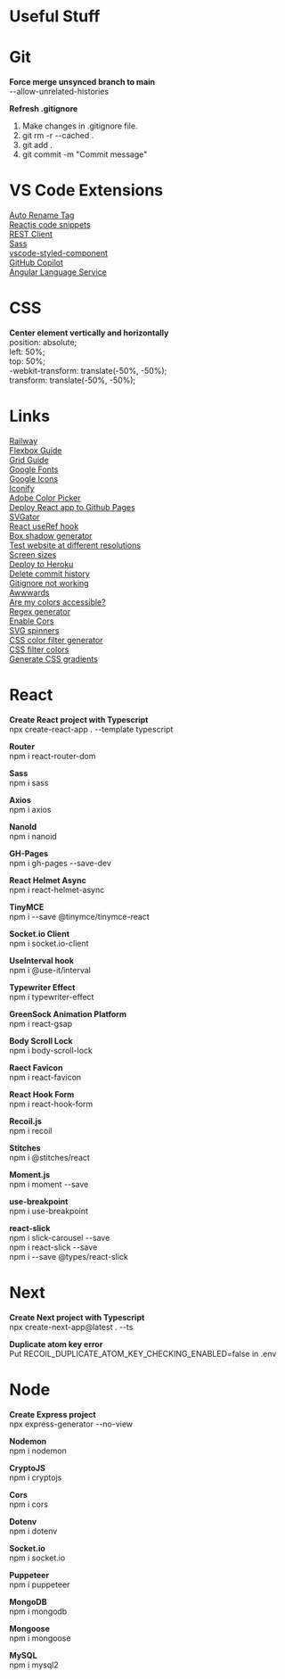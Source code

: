 # Useful Stuff



# Git

<b>Force merge unsynced branch to main</b>
<br/>
--allow-unrelated-histories

<b>Refresh .gitignore</b>
<br/>
1. Make changes in .gitignore file.
2. git rm -r --cached .
3. git add .
4. git commit -m "Commit message"



# VS Code Extensions

<a href="https://marketplace.visualstudio.com/items?itemName=formulahendry.auto-rename-tag">Auto Rename Tag</a>
<br/>
<a href="https://marketplace.visualstudio.com/items?itemName=xabikos.ReactSnippets">Reactjs code snippets</a>
<br/>
<a href="https://marketplace.visualstudio.com/items?itemName=humao.rest-client">REST Client</a>
<br/>
<a href="https://marketplace.visualstudio.com/items?itemName=Syler.sass-indented">Sass</a>
<br/>
<a href="https://marketplace.visualstudio.com/items?itemName=styled-components.vscode-styled-components">vscode-styled-component</a>
<br/>
<a href="https://marketplace.visualstudio.com/items?itemName=GitHub.copilot">GitHub Copilot</a>
<br/>
<a href="https://marketplace.visualstudio.com/items?itemName=Angular.ng-template">Angular Language Service</a>
<br/>



# CSS

<b>Center element vertically and horizontally</b>
<br/>
position: absolute;
<br/>
left: 50%;
<br/>
top: 50%;
<br/>
-webkit-transform: translate(-50%, -50%);
<br/>
transform: translate(-50%, -50%);
<br/>



# Links
<a href="https://railway.app/">Railway</a><br/>
<a href="https://css-tricks.com/snippets/css/a-guide-to-flexbox/">Flexbox Guide</a><br/>
<a href="https://css-tricks.com/snippets/css/complete-guide-grid/">Grid Guide</a><br/>
<a href="https://fonts.google.com/">Google Fonts</a><br/>
<a href="https://fonts.google.com/icons">Google Icons</a><br/>
<a href="https://iconify.design/">Iconify</a><br/>
<a href="https://color.adobe.com/sv/create/color-wheel">Adobe Color Picker</a><br/>
<a href="https://dev.to/yuribenjamin/how-to-deploy-react-app-in-github-pages-2a1f">Deploy React app to Github Pages</a><br/>
<a href="https://app.svgator.com/">SVGator</a><br/>
<a href="https://www.youtube.com/watch?v=yCS2m01bQ6w">React useRef hook</a><br/>
<a href="https://html-css-js.com/css/generator/box-shadow/">Box shadow generator</a><br/>
<a href="https://screenfly.org/">Test website at different resolutions</a><br/>
<a href="https://screensiz.es/">Screen sizes</a><br/>
<a href="https://devcenter.heroku.com/articles/git">Deploy to Heroku</a><br/>
<a href="https://stackoverflow.com/questions/13716658/how-to-delete-all-commit-history-in-github">Delete commit history</a><br/>
<a href="https://stackoverflow.com/questions/25436312/gitignore-not-working">Gitignore not working</a><br/>
<a href="https://www.awwwards.com/">Awwwards</a><br/>
<a href="https://www.aremycolorsaccessible.com/">Are my colors accessible?</a><br/>
<a href="https://regex-generator.olafneumann.org/">Regex generator</a><br/>
<a href="https://enable-cors.org/index.html">Enable Cors</a><br/>
<a href="https://github.com/n3r4zzurr0/svg-spinners">SVG spinners</a><br/>
<a href="https://angel-rs.github.io/css-color-filter-generator/">CSS color filter generator</a><br/>
<a href="https://codepen.io/sosuke/pen/Pjoqqp">CSS filter colors</a><br/>
<a href="https://cssgradient.io/">Generate CSS gradients</a><br/>



# React

<b>Create React project with Typescript</b>
<br/>
npx create-react-app . --template typescript
<br/>

<b>Router</b>
<br/>
npm i react-router-dom
<br/>

<b>Sass</b>
<br/>
npm i sass
<br/>

<b>Axios</b>
<br/>
npm i axios
<br/>

<b>NanoId</b>
<br/>
npm i nanoid
<br/>

<b>GH-Pages</b>
<br/>
npm i gh-pages --save-dev
<br/>

<b>React Helmet Async</b>
<br/>
npm i react-helmet-async
<br/>

<b>TinyMCE</b>
<br/>
npm i --save @tinymce/tinymce-react
<br/>

<b>Socket.io Client</b>
<br/>
npm i socket.io-client
<br/>

<b>UseInterval hook</b>
<br/>
npm i @use-it/interval
<br/>

<b>Typewriter Effect</b>
<br/>
npm i typewriter-effect
<br/>

<b>GreenSock Animation Platform </b>
<br/>
npm i react-gsap
<br/>

<b>Body Scroll Lock</b>
<br/>
npm i body-scroll-lock
<br/>

<b>Raect Favicon</b>
<br/>
npm i react-favicon
<br/>

<b>React Hook Form</b>
<br/>
npm i react-hook-form
<br/>

<b>Recoil.js</b>
<br/>
npm i recoil
<br/>

<b>Stitches</b>
<br/>
npm i @stitches/react
<br/>

<b>Moment.js</b>
<br/>
npm i moment --save
<br/>

<b>use-breakpoint</b>
<br/>
npm i use-breakpoint
<br/>

<b>react-slick</b>
<br/>
npm i slick-carousel --save
<br/>
npm i react-slick --save
<br/>
npm i --save @types/react-slick
<br/>


# Next

<b>Create Next project with Typescript</b>
<br/>
npx create-next-app@latest . --ts
<br/>

<b>Duplicate atom key error</b>
<br/>
Put RECOIL_DUPLICATE_ATOM_KEY_CHECKING_ENABLED=false in .env
<br/>



# Node

<b>Create Express project</b>
<br/>
npx express-generator --no-view
<br/>

<b>Nodemon</b>
<br/>
npm i nodemon
<br/>

<b>CryptoJS</b>
<br/>
npm i cryptojs
<br/>

<b>Cors</b>
<br/>
npm i cors
<br/>

<b>Dotenv</b>
<br/>
npm i dotenv
<br/>

<b>Socket.io</b>
<br/>
npm i socket.io
<br/>

<b>Puppeteer</b>
<br/>
npm i puppeteer
<br/>

<b>MongoDB</b>
<br/>
npm i mongodb
<br/>

<b>Mongoose</b>
<br/>
npm i mongoose
<br/>

<b>MySQL</b>
<br/>
npm i mysql2
<br/>
